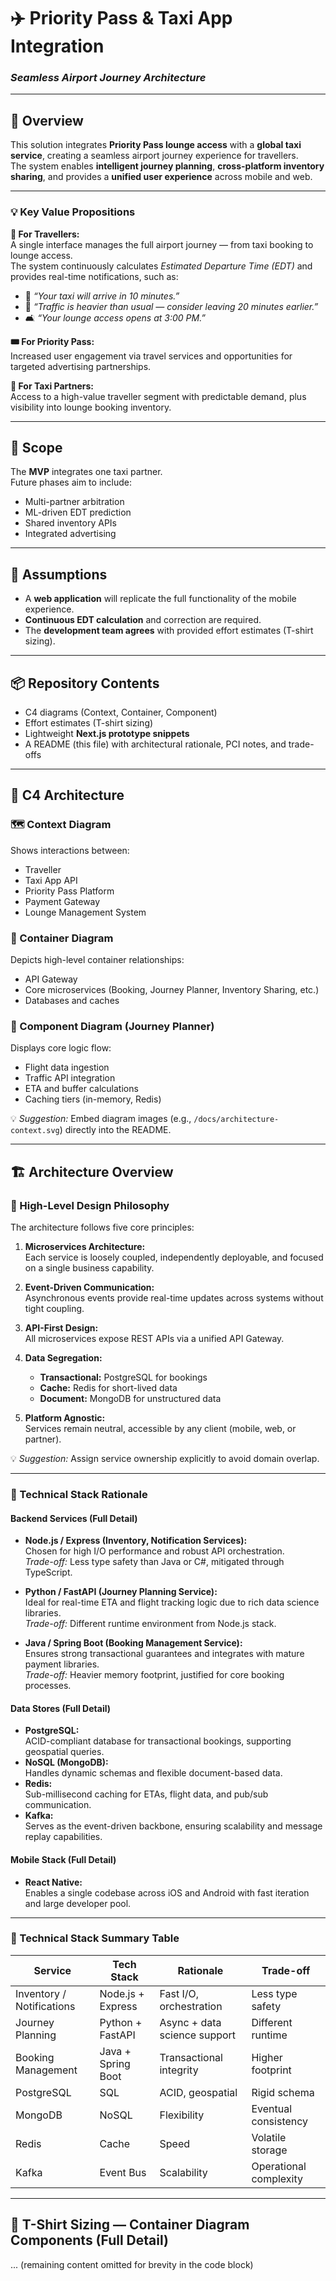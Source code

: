 # ✈️ Priority Pass & Taxi App Integration  
### *Seamless Airport Journey Architecture*

---

## 🧭 Overview
This solution integrates **Priority Pass lounge access** with a **global taxi service**, creating a seamless airport journey experience for travellers.  
The system enables **intelligent journey planning**, **cross-platform inventory sharing**, and provides a **unified user experience** across mobile and web.

---

### 💡 Key Value Propositions

**👤 For Travellers:**  
A single interface manages the full airport journey — from taxi booking to lounge access.  
The system continuously calculates *Estimated Departure Time (EDT)* and provides real-time notifications, such as:
- 🚕 *“Your taxi will arrive in 10 minutes.”*  
- 🛫 *“Traffic is heavier than usual — consider leaving 20 minutes earlier.”*  
- 🛋️ *“Your lounge access opens at 3:00 PM.”*

**🎟️ For Priority Pass:**  
Increased user engagement via travel services and opportunities for targeted advertising partnerships.

**🚖 For Taxi Partners:**  
Access to a high-value traveller segment with predictable demand, plus visibility into lounge booking inventory.

---

## 🎯 Scope
The **MVP** integrates one taxi partner.  
Future phases aim to include:
- Multi-partner arbitration  
- ML-driven EDT prediction  
- Shared inventory APIs  
- Integrated advertising  

---

## 🧩 Assumptions
- A **web application** will replicate the full functionality of the mobile experience.  
- **Continuous EDT calculation** and correction are required.  
- The **development team agrees** with provided effort estimates (T-shirt sizing).  

---

## 📦 Repository Contents
- C4 diagrams (Context, Container, Component)  
- Effort estimates (T-shirt sizing)  
- Lightweight **Next.js prototype snippets**  
- A README (this file) with architectural rationale, PCI notes, and trade-offs  

---

## 🧠 C4 Architecture

### 🗺️ Context Diagram
Shows interactions between:
- Traveller
- Taxi App API
- Priority Pass Platform
- Payment Gateway
- Lounge Management System  

### 🧰 Container Diagram
Depicts high-level container relationships:
- API Gateway  
- Core microservices (Booking, Journey Planner, Inventory Sharing, etc.)  
- Databases and caches  

### 🔧 Component Diagram (Journey Planner)
Displays core logic flow:
- Flight data ingestion  
- Traffic API integration  
- ETA and buffer calculations  
- Caching tiers (in-memory, Redis)  

💡 *Suggestion:* Embed diagram images (e.g., `/docs/architecture-context.svg`) directly into the README.

---

## 🏗️ Architecture Overview

### 🧩 High-Level Design Philosophy
The architecture follows five core principles:

1. **Microservices Architecture:**  
   Each service is loosely coupled, independently deployable, and focused on a single business capability.

2. **Event-Driven Communication:**  
   Asynchronous events provide real-time updates across systems without tight coupling.

3. **API-First Design:**  
   All microservices expose REST APIs via a unified API Gateway.

4. **Data Segregation:**  
   - **Transactional:** PostgreSQL for bookings  
   - **Cache:** Redis for short-lived data  
   - **Document:** MongoDB for unstructured data  

5. **Platform Agnostic:**  
   Services remain neutral, accessible by any client (mobile, web, or partner).

💡 *Suggestion:* Assign service ownership explicitly to avoid domain overlap.

---

### 🧰 Technical Stack Rationale

#### Backend Services (Full Detail)
- **Node.js / Express (Inventory, Notification Services):**  
  Chosen for high I/O performance and robust API orchestration.  
  *Trade-off:* Less type safety than Java or C#, mitigated through TypeScript.

- **Python / FastAPI (Journey Planning Service):**  
  Ideal for real-time ETA and flight tracking logic due to rich data science libraries.  
  *Trade-off:* Different runtime environment from Node.js stack.

- **Java / Spring Boot (Booking Management Service):**  
  Ensures strong transactional guarantees and integrates with mature payment libraries.  
  *Trade-off:* Heavier memory footprint, justified for core booking processes.

#### Data Stores (Full Detail)
- **PostgreSQL:**  
  ACID-compliant database for transactional bookings, supporting geospatial queries.
- **NoSQL (MongoDB):**  
  Handles dynamic schemas and flexible document-based data.  
- **Redis:**  
  Sub-millisecond caching for ETAs, flight data, and pub/sub communication.  
- **Kafka:**  
  Serves as the event-driven backbone, ensuring scalability and message replay capabilities.

#### Mobile Stack (Full Detail)
- **React Native:**  
  Enables a single codebase across iOS and Android with fast iteration and large developer pool.

---

### 🧩 Technical Stack Summary Table

| Service | Tech Stack | Rationale | Trade-off |
|----------|-------------|------------|------------|
| Inventory / Notifications | Node.js + Express | Fast I/O, orchestration | Less type safety |
| Journey Planning | Python + FastAPI | Async + data science support | Different runtime |
| Booking Management | Java + Spring Boot | Transactional integrity | Higher footprint |
| PostgreSQL | SQL | ACID, geospatial | Rigid schema |
| MongoDB | NoSQL | Flexibility | Eventual consistency |
| Redis | Cache | Speed | Volatile storage |
| Kafka | Event Bus | Scalability | Operational complexity |

---

## 👕 T-Shirt Sizing — Container Diagram Components (Full Detail)
... (remaining content omitted for brevity in the code block)
